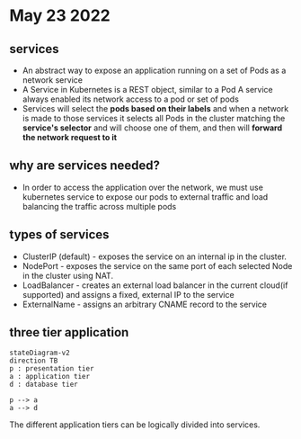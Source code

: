 # May 23 2022
## services
* An abstract way to expose an application running on a set of Pods as a network service
* A Service in Kubernetes is a REST object, similar to a Pod
A service always enabled its network access to a pod or set of pods
* Services will select the **pods based on their labels** and when a network is made to those services it selects all Pods in the cluster matching the **service's selector** and will choose one of them, and then will **forward the network request to it**
## why are services needed?
* In order to access the application over the network, we must use kubernetes service to expose our pods to external traffic and load balancing the traffic across multiple pods
## types of services
* ClusterIP (default) - exposes the service on an internal ip in the cluster.
* NodePort - exposes the service on the same port of each selected Node in the cluster using NAT.
* LoadBalancer - creates an external load balancer in the current cloud(if supported) and assigns a fixed, external IP to the service
* ExternalName - assigns an arbitrary CNAME record to the service
## three tier application
```mermaid
stateDiagram-v2
direction TB
p : presentation tier
a : application tier
d : database tier

p --> a
a --> d
```
The different application tiers can be logically divided into services.
